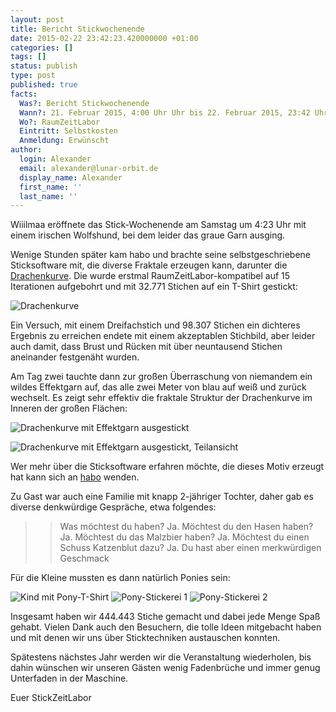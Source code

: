 ```yaml
---
layout: post
title: Bericht Stickwochenende
date: 2015-02-22 23:42:23.420000000 +01:00
categories: []
tags: []
status: publish
type: post
published: true
facts:
  Was?: Bericht Stickwochenende
  Wann?: 21. Februar 2015, 4:00 Uhr Uhr bis 22. Februar 2015, 23:42 Uhr
  Wo?: RaumZeitLabor
  Eintritt: Selbstkosten
  Anmeldung: Erwünscht
author:
  login: Alexander
  email: alexander@lunar-orbit.de
  display_name: Alexander
  first_name: ''
  last_name: ''
---
```


Wiiilmaa eröffnete das Stick-Wochenende am Samstag um 4:23 Uhr mit einem irischen Wolfshund,
bei dem leider das graue Garn ausging.

Wenige Stunden später kam habo und brachte seine selbstgeschriebene Sticksoftware mit,
die diverse Fraktale erzeugen kann,
darunter die [Drachenkurve](https://en.wikipedia.org/wiki/Dragon_curve).
Die wurde erstmal RaumZeitLabor-kompatibel auf 15 Iterationen aufgebohrt
und mit 32.771 Stichen auf ein T-Shirt gestickt:

![Drachenkurve](/assets/stick-we-drachenkurve.jpg)

Ein Versuch, mit einem Dreifachstich und 98.307 Stichen ein dichteres Ergebnis
zu erreichen endete mit einem akzeptablen Stichbild, aber leider auch
damit, dass Brust und Rücken mit über neuntausend Stichen
aneinander festgenäht wurden.

Am Tag zwei tauchte dann zur großen Überraschung von niemandem ein wildes
Effektgarn auf, das alle zwei Meter von blau auf weiß und zurück wechselt.
Es zeigt sehr effektiv die fraktale Struktur der Drachenkurve im Inneren
der großen Flächen:

![Drachenkurve mit Effektgarn ausgestickt](/assets/stick-we-drachenkurve-ombre.jpg)

![Drachenkurve mit Effektgarn ausgestickt, Teilansicht](/assets/stick-we-drachenkurve-ombre-zoom.jpg)

Wer mehr über die Sticksoftware erfahren möchte, die dieses Motiv erzeugt hat
kann sich an [habo](habo@dingfabrik.de) wenden.

Zu Gast war auch eine Familie mit knapp 2-jähriger Tochter,
daher gab es diverse denkwürdige Gespräche, etwa folgendes:

>> Was möchtest du haben?
> Ja.
>> Möchtest du den Hasen haben?
> Ja.
>> Möchtest du das Malzbier haben?
>Ja.
>> Möchtest du einen Schuss Katzenblut dazu?
> Ja.
>> Du hast aber einen merkwürdigen Geschmack

Für die Kleine mussten es dann natürlich Ponies sein:

![Kind mit Pony-T-Shirt](/assets/stick-we-kind-mit-t-shirt.jpg)
![Pony-Stickerei 1](/assets/stick-we-pony-stickerei-1.jpg)
![Pony-Stickerei 2](/assets/stick-we-pony-stickerei-2.jpg)


Insgesamt haben wir 444.443 Stiche gemacht und dabei jede Menge Spaß gehabt.
Vielen Dank auch den Besuchern, die tolle Ideen mitgebacht haben
und mit denen wir uns über Sticktechniken austauschen konnten.

Spätestens nächstes Jahr werden wir die Veranstaltung wiederholen,
bis dahin wünschen wir unseren Gästen wenig Fadenbrüche
und immer genug Unterfaden in der Maschine.

Euer StickZeitLabor

